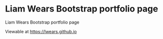 # Liam Wears Bootstrap portfolio page

Liam Wears Bootstrap portfolio page

Viewable at https://lwears.github.io
